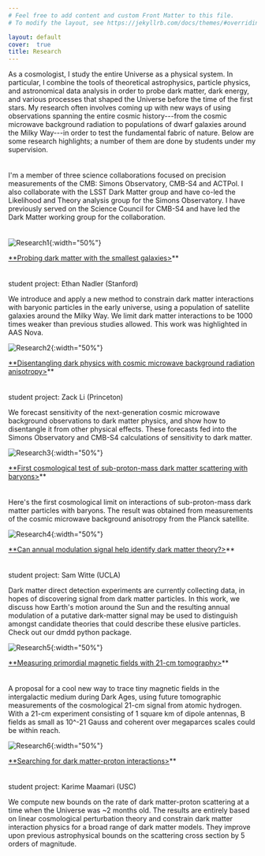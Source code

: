 ```yaml
---
# Feel free to add content and custom Front Matter to this file.
# To modify the layout, see https://jekyllrb.com/docs/themes/#overriding-theme-defaults

layout: default
cover:  true
title: Research
---
```


<p style="margin-bottom: 35px">
As a cosmologist, I study the entire Universe as a physical system. In particular, I combine the tools of theoretical astrophysics, particle physics, and astronomical data analysis in order to probe dark matter, dark energy, and various processes that shaped the Universe before the time of the first stars. My research often involves coming up with new ways of using observations spanning the entire cosmic history---from the cosmic microwave background radiation to populations of dwarf galaxies around the Milky Way---in order to test the fundamental fabric of nature. Below are some research highlights; a number of them are done by students under my supervision.
</p>
<p style="margin-bottom: 35px">
I'm a member of three science collaborations focused on precision measurements of the CMB: Simons Observatory, CMB-S4 and ACTPol. I also collaborate with the LSST Dark Matter group and have co-led the Likelihood and Theory analysis group for the Simons Observatory. I have previously served on the Science Council for CMB-S4 and have led the Dark Matter working group for the collaboration.
</p>

![Research1]({{veragluscevic.github.io}}/assets/img/Research1.png){:width="50%"}
<p style="margin-bottom: 35px">
<a href="https://arxiv.org/abs/1904.10000"> **Probing dark matter with the smallest galaxies></a>**

student project: Ethan Nadler (Stanford)

We introduce and apply a new method to constrain dark matter interactions with baryonic particles in the early universe, using a population of satellite galaxies around the Milky Way. We limit dark matter interactions to be 1000 times weaker than previous studies allowed. This work was highlighted in AAS Nova.
</p>

![Research2]({{veragluscevic.github.io}}/assets/img/Research2.png){:width="50%"}
<p style="margin-bottom: 35px">
<a href="https://arxiv.org/abs/1806.10165Disentangling"> **Disentangling dark physics with cosmic microwave background radiation anisotropy></a>**

student project: Zack Li (Princeton)

We forecast sensitivity of the next-generation cosmic microwave background observations to dark matter physics, and show how to disentangle it from other physical effects. These forecasts fed into the Simons Observatory and CMB-S4 calculations of sensitivity to dark matter.
</p>

![Research3]({{veragluscevic.github.io}}/assets/img/Research3.png){:width="50%"}
<p style="margin-bottom: 35px">
<a href="https://arxiv.org/abs/1712.07133"> **First cosmological test of sub-proton-mass dark matter scattering with baryons></a>**

Here's the first cosmological limit on interactions of sub-proton-mass dark matter particles with baryons. The result was obtained from measurements of the cosmic microwave background anisotropy from the Planck satellite.
</p>

![Research4]({{veragluscevic.github.io}}/assets/img/Research4.png){:width="50%"}
<p style="margin-bottom: 35px">
<a href="https://arxiv.org/abs/1612.07808"> **Can annual modulation signal help identify dark matter theory?></a>**

student project: Sam Witte (UCLA)

Dark matter direct detection experiments are currently collecting data, in hopes of discovering signal from dark matter particles. In this work, we discuss how Earth's motion around the Sun and the resulting annual modulation of a putative dark-matter signal may be used to distinguish amongst candidate theories that could describe these elusive particles. Check out our dmdd python package.
</p>

![Research5]({{veragluscevic.github.io}}/assets/img/){:width="50%"}
<p style="margin-bottom: 35px">
<a href="https://arxiv.org/abs/1604.06327"> **Measuring primordial magnetic fields with 21-cm tomography></a>**

A proposal for a cool new way to trace tiny magnetic fields in the intergalactic medium during Dark Ages, using future tomographic measurements of the cosmological 21-cm signal from atomic hydrogen. With a 21-cm experiment consisting of 1 square km of dipole antennas, B fields as small as 10^-21 Gauss and coherent over megaparces scales could be within reach.
</p>

![Research6]({{veragluscevic.github.io}}/assets/img/Research6.png){:width="50%"}
<p style="margin-bottom: 35px">
<a href="https://arxiv.org/abs/2010.02936"> **Searching for dark matter-proton interactions></a>**

student project: Karime Maamari (USC)

We compute new bounds on the rate of dark matter-proton scattering at a time when the Universe was ~2 months old. The results are entirely based on linear cosmological perturbation theory and constrain dark matter interaction physics for a broad range of dark matter models. They improve upon previous astrophysical bounds on the scattering cross section by 5 orders of magnitude.
</p>
